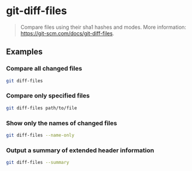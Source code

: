 # git-diff-files

> Compare files using their sha1 hashes and modes. More information: <https://git-scm.com/docs/git-diff-files>.

## Examples

### Compare all changed files

```bash
git diff-files
```

### Compare only specified files

```bash
git diff-files path/to/file
```

### Show only the names of changed files

```bash
git diff-files --name-only
```

### Output a summary of extended header information

```bash
git diff-files --summary
```
